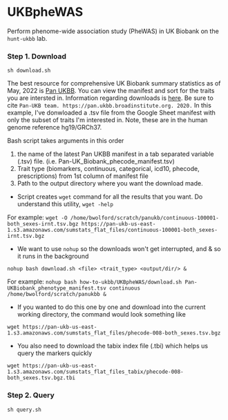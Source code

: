 # UKBpheWAS

Perform phenome-wide association study (PheWAS) in UK Biobank on the `hunt-ukbb` lab.

### Step 1. Download

`sh download.sh`

The best resource for comprehensive UK Biobank summary statistics as of May, 2022 is [Pan UKBB](https://pan-dev.ukbb.broadinstitute.org). You can view the manifest and sort for the traits you are intersted in. Information regarding downloads is [here](https://pan-dev.ukbb.broadinstitute.org/downloads). Be sure to cite `Pan-UKB team. https://pan.ukbb.broadinstitute.org. 2020.` In this example, I've donwloaded a .tsv file from the Google Sheet manifest with only the subset of traits I'm interested in. Note, these are in the human genome reference hg19/GRCh37.

Bash script takes arguments in this order
1) the name of the latest Pan UKBB manifest in a tab separated variable (.tsv) file.  (i.e. Pan-UK_Biobank_phecode_manifest.tsv)
2) Trait type (biomarkers, continuous, categorical, icd10, phecode, prescriptions) from 1st column of manifest file
3) Path to the output directory where you want the download made. 

* Script creates `wget` command for all the results that you want. Do understand this utility, `wget -help`

For example:
`wget -O /home/bwolford/scratch/panukb/continuous-100001-both_sexes-irnt.tsv.bgz https://pan-ukb-us-east-1.s3.amazonaws.com/sumstats_flat_files/continuous-100001-both_sexes-irnt.tsv.bgz`

* We want to use `nohup` so the downloads won't get interrupted, and & so it runs in the background

`nohup bash download.sh <file> <trait_type> <output/dir/> &`

For example:
`nohup bash how-to-ukbb/UKBpheWAS/download.sh Pan-UKBiobank_phenotype_manifest.tsv continuous /home/bwolford/scratch/panukbb &`

* If you wanted to do this one by one and download into the current working directory, the command would look something like

`wget https://pan-ukb-us-east-1.s3.amazonaws.com/sumstats_flat_files/phecode-008-both_sexes.tsv.bgz`

* You also need to download the tabix index file (.tbi) which helps us query the markers quickly 

`wget https://pan-ukb-us-east-1.s3.amazonaws.com/sumstats_flat_files_tabix/phecode-008-both_sexes.tsv.bgz.tbi`

### Step 2. Query

`sh query.sh` 


